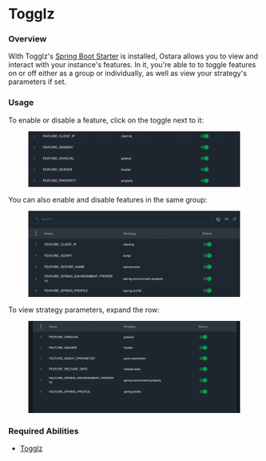 # Togglz

### Overview

With Togglz's [Spring Boot Starter](https://www.togglz.org/documentation/spring-boot-starter.html) is installed, Ostara allows you to view and interact with your instance's features. In it, you're able to to toggle features on or off either as a group or individually, as well as view your strategy's parameters if set.

### Usage

To enable or disable a feature, click on the toggle next to it:

<figure><img src="../../../.gitbook/assets/2023-05-22 14.16.46.gif" alt=""><figcaption></figcaption></figure>

You can also enable and disable features in the same group:

<figure><img src="../../../.gitbook/assets/2023-05-22 14.18.56.gif" alt=""><figcaption></figcaption></figure>

To view strategy parameters, expand the row:

<figure><img src="../../../.gitbook/assets/2023-05-22 14.26.06.gif" alt=""><figcaption></figcaption></figure>

### Required Abilities

* [Togglz](../../abilities.md)


